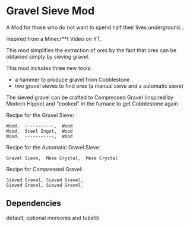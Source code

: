 # Gravel Sieve Mod
A Mod for those who do not want to spend half their lives underground...

Inspired from a Minecr**t Video on YT.

This mod simplifies the extraction of ores by the fact that ores can be obtained simply by sieving gravel.

This mod includes three new tools:
 - a hammer to produce gravel from Cobblestone
 - two gravel sieves to find ores (a manual sieve and a automatic sieve)

The sieved gravel can be crafted to Compressed Gravel (inspired by Modern Hippie) and "cooked" in the furnace to get Cobblestone again.

Recipe for the Gravel Sieve:

    Wood,  -----------,  Wood
    Wood,  Steel Ingot,  Wood
    Wood,  -----------,  Wood


Recipe for the Automatic Gravel Sieve:

    Gravel Sieve,  Mese Crystal,  Mese Crystal


Recipe for Compressed Gravel:

    Sieved Gravel, Sieved Gravel,
    Sieved Gravel, Sieved Gravel,


## Dependencies
default, optional moreores and tubelib   
